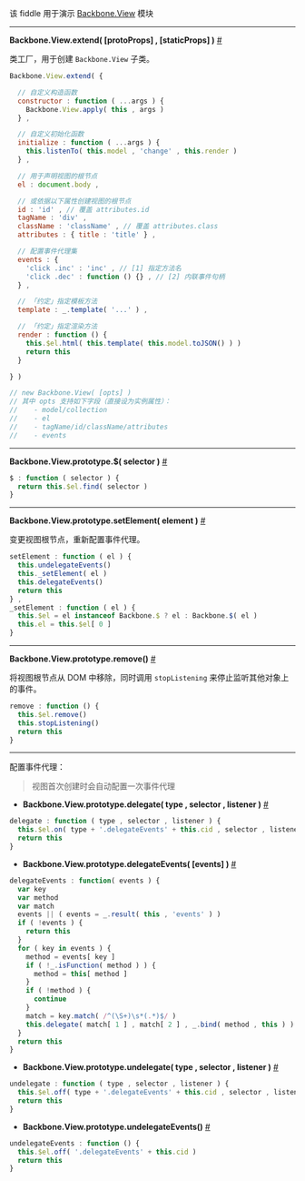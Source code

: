 该 fiddle 用于演示 [Backbone.View](http://backbonejs.org/#View) 模块

---

__Backbone.View.extend( [protoProps] , [staticProps] )__ [#](http://backbonejs.org/#View-extend)

类工厂，用于创建 `Backbone.View` 子类。

```js
Backbone.View.extend( {

  // 自定义构造函数
  constructor : function ( ...args ) {
    Backbone.View.apply( this , args )
  } ,

  // 自定义初始化函数
  initialize : function ( ...args ) {
    this.listenTo( this.model , 'change' , this.render )
  } ,

  // 用于声明视图的根节点
  el : document.body ,

  // 或依据以下属性创建视图的根节点
  id : 'id' , // 覆盖 attributes.id
  tagName : 'div' ,
  className : 'className' , // 覆盖 attributes.class
  attributes : { title : 'title' } ,

  // 配置事件代理集
  events : {
    'click .inc' : 'inc' , // [1] 指定方法名
    'click .dec' : function () {} , // [2] 内联事件句柄
  } ,

  // 「约定」指定模板方法
  template : _.template( '...' ) ,

  // 「约定」指定渲染方法
  render : function () {
    this.$el.html( this.template( this.model.toJSON() ) )
    return this
  }

} )

// new Backbone.View( [opts] )
// 其中 opts 支持如下字段（直接设为实例属性）：
//    - model/collection
//    - el
//    - tagName/id/className/attributes
//    - events
```

---

__Backbone.View.prototype.$( selector )__ [#](http://backbonejs.org/#View-dollar)

```js
$ : function ( selector ) {
  return this.$el.find( selector )
}
```

---

__Backbone.View.prototype.setElement( element )__ [#](http://backbonejs.org/#View-setElement)

变更视图根节点，重新配置事件代理。

```js
setElement : function ( el ) {
  this.undelegateEvents()
  this._setElement( el )
  this.delegateEvents()
  return this
} ,
_setElement : function ( el ) {
  this.$el = el instanceof Backbone.$ ? el : Backbone.$( el )
  this.el = this.$el[ 0 ]
}
```

---

__Backbone.View.prototype.remove()__ [#](http://backbonejs.org/#View-remove)

将视图根节点从 DOM 中移除，同时调用 `stopListening` 来停止监听其他对象上的事件。

```js
remove : function () {
  this.$el.remove()
  this.stopListening()
  return this
}
```

---

配置事件代理：

> 视图首次创建时会自动配置一次事件代理

- __Backbone.View.prototype.delegate( type , selector , listener )__ [#](http://backbonejs.org/#View-delegateEvents)

```js
delegate : function ( type , selector , listener ) {
  this.$el.on( type + '.delegateEvents' + this.cid , selector , listener )
  return this
}
```

- __Backbone.View.prototype.delegateEvents( [events] )__ [#](http://backbonejs.org/#View-delegateEvents)

```js
delegateEvents : function( events ) {
  var key
  var method
  var match
  events || ( events = _.result( this , 'events' ) )
  if ( !events ) {
    return this
  }
  for ( key in events ) {
    method = events[ key ]
    if ( !_.isFunction( method ) ) {
      method = this[ method ]
    }
    if ( !method ) {
      continue
    }
    match = key.match( /^(\S+)\s*(.*)$/ )
    this.delegate( match[ 1 ] , match[ 2 ] , _.bind( method , this ) )
  }
  return this
}
```

- __Backbone.View.prototype.undelegate( type , selector , listener )__ [#](http://backbonejs.org/#View-undelegateEvents)

```js
undelegate : function ( type , selector , listener ) {
  this.$el.off( type + '.delegateEvents' + this.cid , selector , listener )
  return this
}
```

- __Backbone.View.prototype.undelegateEvents()__ [#](http://backbonejs.org/#View-undelegateEvents)

```js
undelegateEvents : function () {
  this.$el.off( '.delegateEvents' + this.cid )
  return this
}
```
